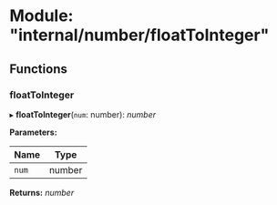 # Module: "internal/number/floatToInteger"

## Functions

###  floatToInteger

▸ **floatToInteger**(`num`: number): *number*

**Parameters:**

Name | Type |
------ | ------ |
`num` | number |

**Returns:** *number*

